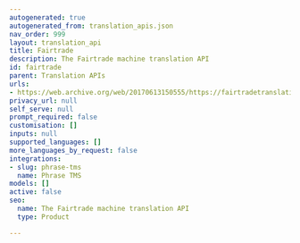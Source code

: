 ```yaml
---
autogenerated: true
autogenerated_from: translation_apis.json
nav_order: 999
layout: translation_api
title: Fairtrade
description: The Fairtrade machine translation API
id: fairtrade
parent: Translation APIs
urls:
- https://web.archive.org/web/20170613150555/https://fairtradetranslation.com/
privacy_url: null
self_serve: null
prompt_required: false
customisation: []
inputs: null
supported_languages: []
more_languages_by_request: false
integrations:
- slug: phrase-tms
  name: Phrase TMS
models: []
active: false
seo:
  name: The Fairtrade machine translation API
  type: Product

---
```



